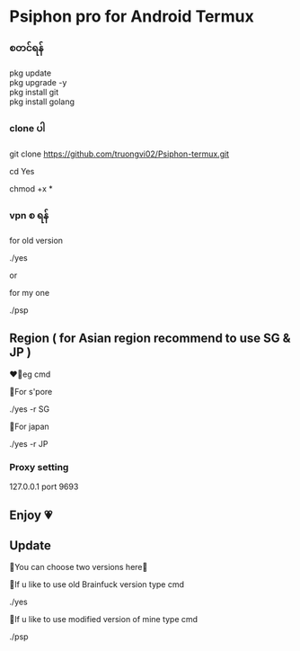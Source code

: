 # Psiphon pro for Android Termux


### စတင်ရန်  

pkg update                                   
pkg upgrade -y                            
pkg install git                         
pkg install golang

### clone ပါ 

git clone https://github.com/truongvi02/Psiphon-termux.git

cd Yes                         

chmod +x *       

### vpn စ ရန် 

for old version 

./yes

or

for my one

./psp

## Region ( for Asian region recommend to use SG & JP )

❤️‍🔥eg cmd

💟For s'pore

./yes -r SG

💟For japan

./yes -r JP

### Proxy setting

127.0.0.1
port 9693

## Enjoy 💗


## Update
💚You can choose two versions here💚

🍭If u like to use old Brainfuck version type cmd

./yes

🍭If u like to use modified version of mine type cmd

./psp


